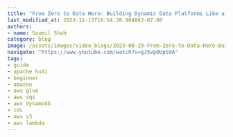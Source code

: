 ```yaml
---
title: "From Zero to Data Hero: Building Dynamic Data Platforms Like a Pro 🚀📊 Final Part Demo"
last_modified_at: 2023-11-13T16:54:38.964863-07:00
authors:
- name: Soumil Shah
category: blog
image: /assets/images/video_blogs/2023-08-29-From-Zero-to-Data-Hero-Building-Dynamic-Data-Platforms-Like-a-Pro-Final-Part-Demo.png
navigate: "https://www.youtube.com/watch?v=gJ5vp0UptdA"
tags:
- guide
- apache hudi
- beginner
- amazon
- aws glue 
- aws sqs
- aws dynamodb
- cdc
- aws s3
- aws lambda
---
```


